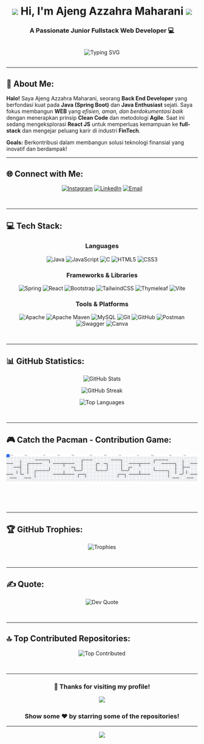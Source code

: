 <div align="center">
  
  <!-- Header -->
  <h1>
    <img src="https://media.giphy.com/media/hvRJCLFzcasrR4ia7z/giphy.gif" width="35">
    Hi, I'm Ajeng Azzahra Maharani
    <img src="https://media.giphy.com/media/hvRJCLFzcasrR4ia7z/giphy.gif" width="35">
  </h1>
  
  <h3>A Passionate Junior Fullstack Web Developer 💻</h3>
  
  <br/>
  
  <!-- Typing Animation - Centered -->
  <img src="https://readme-typing-svg.demolab.com?font=Fira+Code&weight=600&size=22&duration=3000&pause=1000&color=F75C7E&center=true&vCenter=true&width=600&lines=Back+End+Developer+%26+Java+Enthusiast;Currently+learning+React+JS+and+Agile;Open+for+FinTech+Collaborations;Building+Efficient+%26+Secure+Solutions;Let's+Create+Something+Amazing!" alt="Typing SVG" />
  <br/>
 
  
</div>

<br/>

---

## 💫 About Me:

**Halo!** Saya Ajeng Azzahra Maharani, seorang **Back End Developer** yang berfondasi kuat pada **Java (Spring Boot)** dan **Java Enthusiast** sejati. Saya fokus membangun **WEB** yang *efisien, aman, dan berdokumentasi baik* dengan menerapkan prinsip **Clean Code** dan metodologi **Agile**. Saat ini sedang mengeksplorasi **React JS** untuk memperluas kemampuan ke **full-stack** dan mengejar peluang karir di industri **FinTech**.

**Goals:** Berkontribusi dalam membangun solusi teknologi finansial yang inovatif dan berdampak!

---

## 🌐 Connect with Me:

<div align="center">
  
[![Instagram](https://img.shields.io/badge/Instagram-%23E4405F.svg?logo=Instagram&logoColor=white)](https://instagram.com/ajengazr) 
[![LinkedIn](https://img.shields.io/badge/LinkedIn-%230077B5.svg?logo=linkedin&logoColor=white)](https://linkedin.com/in/ajengazr) 
[![Email](https://img.shields.io/badge/Email-D14836?logo=gmail&logoColor=white)](mailto:ajengazzahra04@gmail.com)

</div>

<br/>

---

## 💻 Tech Stack:

<div align="center">

### Languages
![Java](https://img.shields.io/badge/java-%23ED8B00.svg?style=for-the-badge&logo=openjdk&logoColor=white)
![JavaScript](https://img.shields.io/badge/javascript-%23323330.svg?style=for-the-badge&logo=javascript&logoColor=%23F7DF1E)
![C](https://img.shields.io/badge/c-%2300599C.svg?style=for-the-badge&logo=c&logoColor=white)
![HTML5](https://img.shields.io/badge/html5-%23E34F26.svg?style=for-the-badge&logo=html5&logoColor=white)
![CSS3](https://img.shields.io/badge/css3-%231572B6.svg?style=for-the-badge&logo=css3&logoColor=white)

### Frameworks & Libraries
![Spring](https://img.shields.io/badge/spring-%236DB33F.svg?style=for-the-badge&logo=spring&logoColor=white)
![React](https://img.shields.io/badge/react-%2320232a.svg?style=for-the-badge&logo=react&logoColor=%2361DAFB)
![Bootstrap](https://img.shields.io/badge/bootstrap-%238511FA.svg?style=for-the-badge&logo=bootstrap&logoColor=white)
![TailwindCSS](https://img.shields.io/badge/tailwindcss-%2338B2AC.svg?style=for-the-badge&logo=tailwind-css&logoColor=white)
![Thymeleaf](https://img.shields.io/badge/Thymeleaf-%23005C0F.svg?style=for-the-badge&logo=Thymeleaf&logoColor=white)
![Vite](https://img.shields.io/badge/vite-%23646CFF.svg?style=for-the-badge&logo=vite&logoColor=white)

### Tools & Platforms
![Apache](https://img.shields.io/badge/apache-%23D42029.svg?style=for-the-badge&logo=apache&logoColor=white)
![Apache Maven](https://img.shields.io/badge/Apache%20Maven-C71A36?style=for-the-badge&logo=Apache%20Maven&logoColor=white)
![MySQL](https://img.shields.io/badge/mysql-4479A1.svg?style=for-the-badge&logo=mysql&logoColor=white)
![Git](https://img.shields.io/badge/git-%23F05033.svg?style=for-the-badge&logo=git&logoColor=white)
![GitHub](https://img.shields.io/badge/github-%23121011.svg?style=for-the-badge&logo=github&logoColor=white)
![Postman](https://img.shields.io/badge/Postman-FF6C37?style=for-the-badge&logo=postman&logoColor=white)
![Swagger](https://img.shields.io/badge/-Swagger-%23Clojure?style=for-the-badge&logo=swagger&logoColor=white)
![Canva](https://img.shields.io/badge/Canva-%2300C4CC.svg?style=for-the-badge&logo=Canva&logoColor=white)

</div>

<br/>

---

## 📊 GitHub Statistics:

<div align="center">
  
  ![GitHub Stats](https://github-readme-stats.vercel.app/api?username=ajengazr&theme=radical&hide_border=true&include_all_commits=true&count_private=false&show_icons=true)
  
  ![GitHub Streak](https://nirzak-streak-stats.vercel.app/?user=ajengazr&theme=radical&hide_border=true)
  
  ![Top Languages](https://github-readme-stats.vercel.app/api/top-langs/?username=ajengazr&theme=radical&hide_border=true&include_all_commits=true&count_private=false&layout=compact)
  
</div>

<br/>

---

## 🎮 Catch the Pacman - Contribution Game:

<div align="center">
  
 <picture>
  <source media="(prefers-color-scheme: dark)" srcset="https://raw.githubusercontent.com/ajengazr/ajengazr/output/pacman-contribution-graph-dark.svg">
  <source media="(prefers-color-scheme: light)" srcset="https://raw.githubusercontent.com/ajengazr/ajengazr/output/pacman-contribution-graph.svg">
  <img alt="pacman contribution graph" src="https://raw.githubusercontent.com/ajengazr/ajengazr/output/pacman-contribution-graph.svg">
</picture>

###
  
  <br/>  
</div>

<br/>

---

## 🏆 GitHub Trophies:

<div align="center">
  
  ![Trophies](https://github-profile-trophy.vercel.app/?username=ajengazr&theme=radical&no-frame=true&no-bg=false&margin-w=4&row=1)
  
</div>

<br/>

---

## ✍️ Quote:

<div align="center">
  
  ![Dev Quote](https://quotes-github-readme.vercel.app/api?type=horizontal&theme=radical)
  
</div>

<br/>

---

## 🔝 Top Contributed Repositories:

<div align="center">
  
  ![Top Contributed](https://github-contributor-stats.vercel.app/api?username=ajengazr&limit=5&theme=radical&combine_all_yearly_contributions=true)
  
</div>

<br/>

---

<div align="center">
  
  ### 💖 Thanks for visiting my profile!
  
  [![](https://visitcount.itsvg.in/api?id=ajengazr&label=Profile%20Views&color=12&icon=5&pretty=true)](https://visitcount.itsvg.in)
  
  ### Show some ❤️ by starring some of the repositories!
  
</div>

---

<div align="center">
  <img src="https://user-images.githubusercontent.com/74038190/212284100-561aa473-3905-4a80-b561-0d28506553ee.gif" width="700">
</div>
